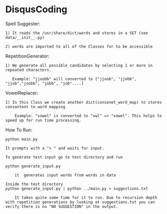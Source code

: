 DisqusCoding
============

Spell Suggester:

    1) It reads the /usr/share/dict/words and stores in a SET (see data/__init__.py)

    2) words are imported to all of the Classes for to be accessible

RepetitionGenerator:

    1) We generate all possible candidates by selecting 1 or more in repeated characters.

       Example: "jjoobb" will converted to ["jjoob", "jjobb", "jjob","joobb", "jobb", "job"....] 

VowelReplacer:

    1) In this Class we create another dict(consonet_word_map) to stores consontent to word mapping

        Example: "vowel" is converted to "vwl" => "vowel". This helps to speed up for run time processing.


How To Run:

    python main.py 
    
    It prompts with a "> " and waits for input.

    To generate test input go to test directory and run 
   
    python generate_input.py 
   
        it  generates input words from words in data

    Inside the test directory 
    python generate_input.py | python ../main.py > suggestions.txt
    
        It takes quite some time for it to run. Due to recursion depth with repetition generations by looking at suggestions.txt you can verify there is no "NO SUGGESTION" in the output.
